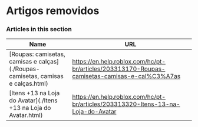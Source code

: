 # Artigos removidos  
### Articles in this section
Name|URL
-|-
[Roupas: camisetas, camisas e calças](./Roupas- camisetas, camisas e calças.html) |https://en.help.roblox.com/hc/pt-br/articles/203313170-Roupas-camisetas-camisas-e-cal%C3%A7as
[Itens +13 na Loja do Avatar](./Itens +13 na Loja do Avatar.html) |https://en.help.roblox.com/hc/pt-br/articles/203313320-Itens-13-na-Loja-do-Avatar